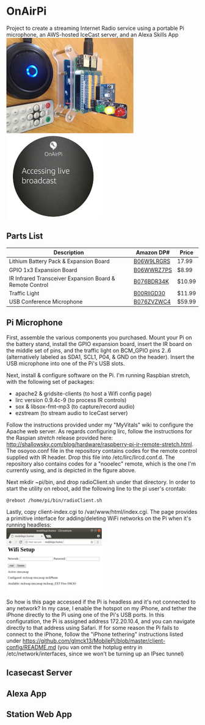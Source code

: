 # OnAirPi
Project to create a streaming Internet Radio service using a portable Pi microphone, an AWS-hosted IceCast server, and an Alexa Skills App  
<img src=https://github.com/glmck13/OnAirPi/blob/master/docs/OnAirPi90.jpg height=250>
<img src=https://github.com/glmck13/OnAirPi/blob/master/docs/AlexaSkill.png width=250>  

## Parts List
Description | Amazon DP# | Price
--- | --- | ---
| Lithium Battery Pack & Expansion Board | [B06W9LRGRS](https://www.amazon.com/dp/B06W9LRGRS) | 17.99
| GPIO 1x3 Expansion Board | [B06WWRZ7PS](https://www.amazon.com/dp/B06WWRZ7PS) | $8.99
| IR Infrared Transceiver Expansion Board & Remote Control | [B076BDR34K](https://www.amazon.com/dp/B076BDR34K) | $10.99
| Traffic Light | [B00RIIGD30](https://www.amazon.com/dp/B00RIIGD30) | $11.99
| USB Conference Microphone | [B076ZVZWC4](https://www.amazon.com/dp/B076ZVZWC4) | $59.99  

## Pi Microphone
First, assemble the various components you purchased.  Mount your Pi on the battery stand, install the GPIO expansion board, insert the IR board on the middle set of pins, and the traffic light on BCM_GPIO pins 2..6 (alternatively labeled as SDA1, SCL1, P04, & GND on the header).  Insert the USB microphone into one of the Pi's USB slots.

Next, install & configure software on the Pi. I'm running Raspbian stretch, with the following set of packages:  
 - apache2 & gridsite-clients (to host a Wifi config page)
 - lirc version 0.9.4c-9 (to process IR controls)
 - sox & libsox-fmt-mp3 (to capture/record audio)
 - ezstream (to stream audio to IceCast server)  

Follow the instructions provided under my "MyVitals" wiki to configure the Apache web server.  As regards configuring lirc, follow the instructions for the Raspian *stretch* release provided here: http://shallowsky.com/blog/hardware/raspberry-pi-ir-remote-stretch.html.  The osoyoo.conf file in the repository contains codes for the remote control supplied with IR header.  Drop this file into /etc/lirc/lircd.conf.d.  The repository also contains codes for a "nooelec" remote, which is the one I'm currently using, and is depicted in the figure above.  

Next mkdir ~pi/bin, and drop radioClient.sh under that directory.  In order to start the utility on reboot, add the following line to the pi user's crontab:
```
@reboot /home/pi/bin/radioClient.sh
```
Lastly, copy client-index.cgi to /var/www/html/index.cgi.  The page provides a primitive interface for adding/deleting WiFi networks on the Pi when it's running headless:  
<img src=https://github.com/glmck13/OnAirPi/blob/master/docs/wifisetup.png width=250>  

So how is this page accessed if the Pi is headless and it's not connected to any network?  In my case, I enable the hotspot on my iPhone, and tether the iPhone directly to the Pi using one of the Pi's USB ports.  In this configuration, the Pi is assigned address 172.20.10.4, and you can navigate directly to that address using Safari.  If for some reason the Pi fails to connect to the iPhone, follow the "iPhone tethering" instructions listed under https://github.com/glmck13/MobilePi/blob/master/client-config/README.md (you van omit the hotplug entry in /etc/network/interfaces, since we won't be turning up an IPsec tunnel)

## Icasecast Server
## Alexa App
## Station Web App
